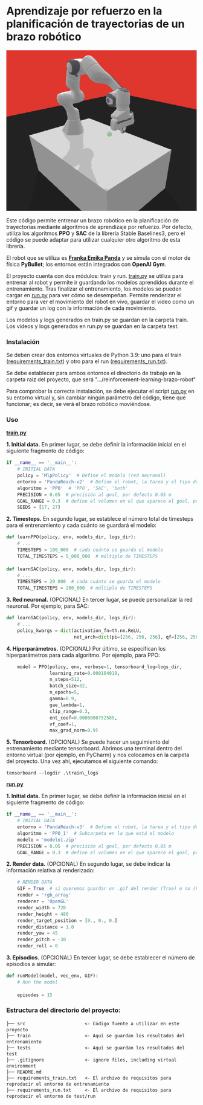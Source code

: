 # Aprendizaje por refuerzo en la planificación de trayectorias de un brazo robótico

![](videos/animation.gif)

Este código permite entrenar un brazo robótico en la planificación de trayectorias mediante algoritmos de aprendizaje por refuerzo. Por defecto, utiliza los algoritmos **PPO** y **SAC** de la librería Stable Baselines3, pero el código se puede adaptar para utilizar cualquier otro algoritmo de esta librería.

El robot que se utiliza es **[Franka Emika Panda](https://www.franka.de/)** y se simula con el motor de física **PyBullet**; los entornos están integrados con **OpenAI Gym**.

El proyecto cuenta con dos módulos: train y run. [train.py](../master/src/train.py) se utiliza para entrenar al robot y permite ir guardando los modelos aprendidos durante el entrenamiento. Tras finalizar el entrenamiento, los modelos se pueden cargar en [run.py](../master/src/run.py) para ver cómo se desempeñan. Permite renderizar el entorno para ver el movimiento del robot en vivo, guardar el vídeo como un gif y guardar un log con la información de cada movimiento.

Los modelos y logs generados en train.py se guardan en la carpeta train. Los vídeos y logs generados en run.py se guardan en la carpeta test.


### Instalación

Se deben crear dos entornos virtuales de Python 3.9: uno para el train ([requirements_train.txt](../master/requirements_train.txt)) y otro para el run ([requirements_run.txt](../master/requirements_run.txt)).

Se debe establecer para ambos entornos el directorio de trabajo en la carpeta raíz del proyecto, que será ".../reinforcement-learning-brazo-robot"

Para comprobar la correcta instalación, se debe ejecutar el script [run.py](../master/src/run.py) en su entorno virtual y, sin cambiar ningún parámetro del código, tiene que funcionar; es decir, se verá el brazo robótico moviéndose.


### Uso

**[train.py](../master/src/train.py)**

**1. Initial data.** En primer lugar, se debe definir la información inicial en el siguiente fragmento de código:

```python
if __name__ == '__main__':
    # INITIAL DATA
    policy = 'MlpPolicy'  # Define el modelo (red neuronal)
    entorno = 'PandaReach-v2'  # Define el robot, la tarea y el tipo de reward
    algoritmo = 'PPO'  # 'PPO', 'SAC', 'both'
    PRECISION = 0.05  # precisión al goal, por defecto 0.05 m
    GOAL_RANGE = 0.3  # define el volumen en el que aparece el goal, por defecto 0.3 --> 0.3x0.3x0.3 m3
    SEEDS = [17, 27]
```

**2. Timesteps.** En segundo lugar, se establece el número total de timesteps para el entrenamiento y cada cuánto se guardará el modelo:

```python
def learnPPO(policy, env, models_dir, logs_dir):
    # ...
    TIMESTEPS = 100_000  # cada cuánto se guarda el modelo
    TOTAL_TIMESTEPS = 5_000_000  # múltiplo de TIMESTEPS

def learnSAC(policy, env, models_dir, logs_dir):
    # ...
    TIMESTEPS = 20_000  # cada cuánto se guarda el modelo
    TOTAL_TIMESTEPS = 200_000  # múltiplo de TIMESTEPS
```

**3. Red neuronal.** (OPCIONAL) En tercer lugar, se puede personalizar la red neuronal. Por ejemplo, para SAC:

```python
def learnSAC(policy, env, models_dir, logs_dir):
    # ...
    policy_kwargs = dict(activation_fn=th.nn.ReLU,
                         net_arch=dict(pi=[256, 256, 256], qf=[256, 256, 256]))
```

**4. Hiperparámetros.** (OPCIONAL) Por último, se especifican los hiperparámetros para cada algoritmo. Por ejemplo, para PPO:

```python
    model = PPO(policy, env, verbose=1, tensorboard_log=logs_dir,
                learning_rate=0.000104019,
                n_steps=512,
                batch_size=32,
                n_epochs=5,
                gamma=0.9,
                gae_lambda=1,
                clip_range=0.3,
                ent_coef=0.0000000752585,
                vf_coef=1,
                max_grad_norm=0.9)
```

**5. Tensorboard.** (OPCIONAL) Se puede hacer un seguimiento del entrenamiento mediante tensorboard. Abrimos una terminal dentro del entorno virtual (por ejemplo, en PyCharm) y nos colocamos en la carpeta del proyecto. Una vez ahí, ejecutamos el siguiente comando:

```
tensorboard --logdir .\train\_logs
```

**[run.py](../master/src/run.py)**

**1. Initial data.** En primer lugar, se debe definir la información inicial en el siguiente fragmento de código:

```python
if __name__ == '__main__':
    # INITIAL DATA
    entorno = 'PandaReach-v3'  # Define el robot, la tarea y el tipo de reward
    algoritmo = 'PPO_1'  # Subcarpeta en la que está el modelo
    modelo = 'modelo1.zip'
    PRECISION = 0.05  # precisión al goal, por defecto 0.05 m
    GOAL_RANGE = 0.3  # define el volumen en el que aparece el goal, por defecto 0.3 --> 0.3x0.3x0.3 m3
```

**2. Render data.** (OPCIONAL) En segundo lugar, se debe indicar la información relativa al renderizado:

```python
    # RENDER DATA
    GIF = True  # si queremos guardar un .gif del render (True) o no (False)
    render = 'rgb_array'
    renderer = 'OpenGL'
    render_width = 720
    render_height = 480
    render_target_position = [0., 0., 0.]
    render_distance = 1.0
    render_yaw = 45
    render_pitch = -30
    render_roll = 0
```

**3. Episodios.** (OPCIONAL) En tercer lugar, se debe establecer el número de episodios a simular:

```python
def runModel(model, vec_env, GIF):
    # Run the model

    episodes = 15
```


### Estructura del directorio del proyecto: 

```      
├── src                      <- Código fuente a utilizar en este proyecto
├── train                    <- Aquí se guardan los resultados del entrenamiento
├── tests                    <- Aquí se guardan los resultados del test
├── .gitignore               <- ignore files, including virtual environment  
├── README.md
├── requirements_train.txt   <- El archivo de requisitos para reproducir el entorno de entrenamiento
├── requirements_run.txt     <- El archivo de requisitos para reproducir el entorno de test/run

```
